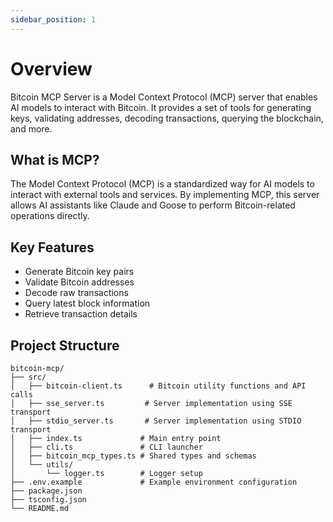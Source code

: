 ```yaml
---
sidebar_position: 1
---
```


# Overview

Bitcoin MCP Server is a Model Context Protocol (MCP) server that enables AI models to interact with Bitcoin. It provides a set of tools for generating keys, validating addresses, decoding transactions, querying the blockchain, and more.

## What is MCP?

The Model Context Protocol (MCP) is a standardized way for AI models to interact with external tools and services. By implementing MCP, this server allows AI assistants like Claude and Goose to perform Bitcoin-related operations directly.

## Key Features

- Generate Bitcoin key pairs
- Validate Bitcoin addresses
- Decode raw transactions
- Query latest block information
- Retrieve transaction details

## Project Structure

```text
bitcoin-mcp/
├── src/
│   ├── bitcoin-client.ts      # Bitcoin utility functions and API calls
│   ├── sse_server.ts         # Server implementation using SSE transport
│   ├── stdio_server.ts       # Server implementation using STDIO transport
│   ├── index.ts             # Main entry point
│   ├── cli.ts               # CLI launcher
│   ├── bitcoin_mcp_types.ts # Shared types and schemas
│   └── utils/
│       └── logger.ts        # Logger setup
├── .env.example             # Example environment configuration
├── package.json
├── tsconfig.json
└── README.md
```
